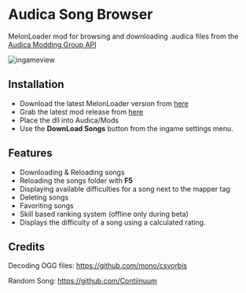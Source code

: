 # Audica Song Browser 


MelonLoader mod for browsing and downloading .audica files from the [Audica Modding Group API](http://www.audica.wiki/audicawiki/index.php/Custom_Songs)  
  
![ingameview](https://github.com/octoberU/SongBrowser/blob/master/.github/banner.gif)  

## Installation
* Download the latest MelonLoader version from [here](https://github.com/HerpDerpinstine/MelonLoader/releases/latest)
* Grab the latest mod release from [here](https://github.com/octoberU/SongBrowser/releases/latest)
* Place the dll into Audica/Mods
* Use the **DownLoad Songs** button from the ingame settings menu. 


## Features
* Downloading & Reloading songs
* Reloading the songs folder with **F5**
* Displaying available difficulties for a song next to the mapper tag
* Deleting songs
* Favoriting songs
* Skill based ranking system (offline only during beta)
* Displays the difficulty of a song using a calculated rating.


## Credits

Decoding OGG files:
https://github.com/mono/csvorbis
  
Random Song:
https://github.com/Contiinuum
